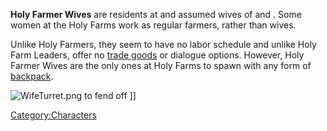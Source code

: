 **Holy Farmer Wives** are residents at [](Holy_Farm.md) and assumed wives of [](Holy_Farmer.md) and [](Holy_Farm_Leader.md). Some women at the Holy Farms work
as regular farmers, rather than wives.

Unlike Holy Farmers, they seem to have no labor schedule and unlike Holy
Farm Leaders, offer no [trade goods](Trade_Goods.md "wikilink") or dialogue
options. However, Holy Farmer Wives are the only ones at Holy Farms to
spawn with any form of [backpack](Backpacks.md "wikilink").

![](WifeTurret.png "WifeTurret.png") to fend off [](River_Raptor.md)\]\]

[Category:Characters](Category:Characters "wikilink")